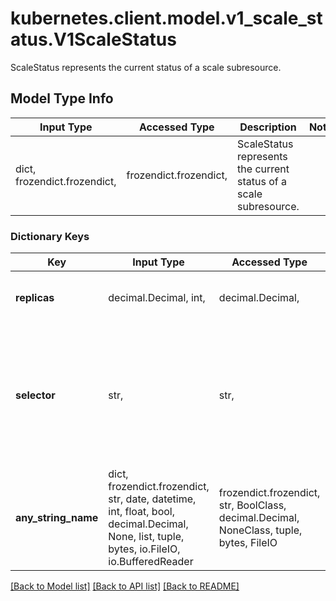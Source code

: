 # kubernetes.client.model.v1_scale_status.V1ScaleStatus

ScaleStatus represents the current status of a scale subresource.

## Model Type Info
Input Type | Accessed Type | Description | Notes
------------ | ------------- | ------------- | -------------
dict, frozendict.frozendict,  | frozendict.frozendict,  | ScaleStatus represents the current status of a scale subresource. | 

### Dictionary Keys
Key | Input Type | Accessed Type | Description | Notes
------------ | ------------- | ------------- | ------------- | -------------
**replicas** | decimal.Decimal, int,  | decimal.Decimal,  | actual number of observed instances of the scaled object. | value must be a 32 bit integer
**selector** | str,  | str,  | label query over pods that should match the replicas count. This is same as the label selector but in the string format to avoid introspection by kubernetes.clients. The string will be in the same format as the query-param syntax. More info about label selectors: http://kubernetes.io/docs/user-guide/labels#label-selectors | [optional] 
**any_string_name** | dict, frozendict.frozendict, str, date, datetime, int, float, bool, decimal.Decimal, None, list, tuple, bytes, io.FileIO, io.BufferedReader | frozendict.frozendict, str, BoolClass, decimal.Decimal, NoneClass, tuple, bytes, FileIO | any string name can be used but the value must be the correct type | [optional]

[[Back to Model list]](../../README.md#documentation-for-models) [[Back to API list]](../../README.md#documentation-for-api-endpoints) [[Back to README]](../../README.md)

